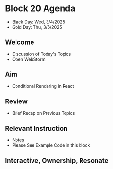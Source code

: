 
# Block 20 Agenda
- Black Day: Wed, 3/4/2025
- Gold Day: Thu, 3/6/2025

## Welcome

- Discussion of Today's Topics
- Open WebStorm

## Aim

- Conditional Rendering in React

## Review

- Brief Recap on Previous Topics

## Relevant Instruction

- [Notes](Notes.md})
- Please See Example Code in this block

## Interactive, Ownership, Resonate
